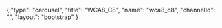 {
    "type": "carousel",
    "title": "WCA8_C8",
    "name": "wca8_c8",
    "channelId": "",
    "layout": "bootstrap"
}